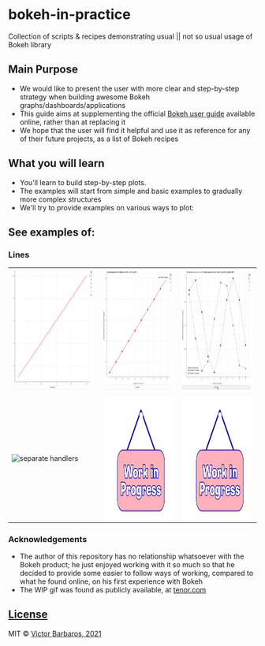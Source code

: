 # bokeh-in-practice

Collection of scripts & recipes demonstrating usual || not so usual usage of Bokeh library

## Main Purpose

* We would like to present the user with more clear and step-by-step strategy when building awesome Bokeh
  graphs/dashboards/applications
* This guide aims at supplementing the
  official [Bokeh user guide](https://docs.bokeh.org/en/latest/docs/user_guide.html)
  available online, rather than at replacing it
* We hope that the user will find it helpful and use it as reference for any of their future projects, as a list of
  Bokeh recipes

## What you will learn

* You'll learn to build step-by-step plots.
* The examples will start from simple and basic examples to gradually more complex structures
* We'll try to provide examples on various ways to plot:

## See examples of:
### Lines
  <table>
  <tr>
    <td> <img src="images/lines/a_bokeh_simple_line.gif"  alt="simple line" width="250px" height="250px" title="Simple line"></td>
    <td><img src="images/lines/b_bokeh_well_documented_line.gif" alt="well documented line" width=250px height=250px title="Well documented line"></td>
    <td><img src="images/lines/c_bokeh_two_lines.gif" alt="two different lines" width=250px height=250px title="Two lines"></td>
  </tr>
  <tr>
    <td> <img src="images/lines/d_bokeh_two_lines_separate_handler.gif"  alt="separate handlers" width="250px" height="250px" title="Handler for each line"></td>
    <td><img src="images/lines/work-work-in-progress.gif" alt="WIP" width=250px height=250px title="WIP"></td>
    <td><img src="images/lines/work-work-in-progress.gif" alt="WIP" width=250px height=250px title="WIP"></td>
  </tr>
  </table>

### Acknowledgements

* The author of this repository has no relationship whatsoever with the Bokeh product; he just enjoyed working with it
  so much so that he decided to provide some easier to follow ways of working, compared to what he found online, on his
  first experience with Bokeh
* The WIP gif was found as publicly available, at [tenor.com](https://tenor.com/view/work-work-in-progress-wip-hurray-design-in-progress-gif-18632420)


## [License](https://github.com/vBarbaros/bokeh-in-practice/blob/main/LICENSE)

MIT © [Victor Barbaros, 2021](https://github.com/vBarbaros)


